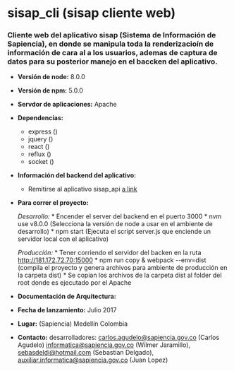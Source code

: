 # sisap_cli (sisap cliente web)

### Cliente web del aplicativo sisap (Sistema de Información de Sapiencia), en donde se manipula toda la renderizacioín de información de cara al a los usuarios, ademas de captura de datos para su posterior manejo en el baccken del aplicativo.

* **Versión de node:** 8.0.0

* **Versión de npm:** 5.0.0

* **Servdor de aplicaciones:** Apache

* **Dependencias:**
    * express ()
    * jquery ()
    * react ()
    * reflux ()
    * socket ()

* **Información del backend del aplicativo:**
    * Remitirse al aplicativo sisap_api [a link](http://181.143.72.70:4000/informatica/sisap_api)

* **Para correr el proyecto:**

    *Desarrollo:* 
      * Encender el server del backend en el puerto 3000
      * nvm use v8.0.0 (Selecciona la versión de node a usar en el ambiente de desarrollo)
      * npm start (Ejecuta el script server.js que enciende un servidor local con el aplicativo)

    *Producción:*
      * Tener corriendo el servidor del backen en la ruta http://181.172.72.70:15000
      * npm run copy & webpack --env=dist (compila el proyecto y genera archivos para ambiente de producción en la carpeta dist)
      * Se copian los archivos de la carpeta dist al folder del root donde es ejecutado por el Apache

* **Documentación de Arquitectura:**
    

* **Fecha de lanzamiento:** Julio 2017

* **Lugar:** (Sapiencia) Medellín Colombia

* **Contacto:** desarrolladores: carlos.agudelo@sapiencia.gov.co (Carlos Agudelo) informatica@sapiencia.gov.co (Wilmer Jaramillo), sebasdeldi@hotmail.com (Sebastian Delgado), auxiliar.informatica@sapiencia.gov.co (Juan Lopez)